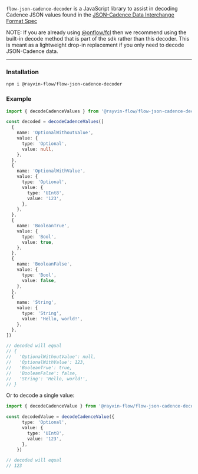 `flow-json-cadence-decoder` is a JavaScript library to assist in decoding Cadence JSON values found in the [JSON-Cadence Data Interchange Format Spec](https://docs.onflow.org/cadence/json-cadence-spec/)

NOTE: If you are already using [@onflow/fcl](https://github.com/onflow/fcl-js) then we recommend using the built-in decode method that is part of the sdk rather than this decoder. This is meant as a lightweight drop-in replacement if you only need to decode JSON-Cadence data.

---

### Installation

`npm i @rayvin-flow/flow-json-cadence-decoder`

### Example

```typescript
import { decodeCadenceValues } from '@rayvin-flow/flow-json-cadence-decoder'

const decoded = decodeCadenceValues([
  {
    name: 'OptionalWithoutValue',
    value: {
      type: 'Optional',
      value: null,
    },
  },
  {
    name: 'OptionalWithValue',
    value: {
      type: 'Optional',
      value: {
        type: 'UInt8',
        value: '123',
      },
    },
  },
  {
    name: 'BooleanTrue',
    value: {
      type: 'Bool',
      value: true,
    },
  },
  {
    name: 'BooleanFalse',
    value: {
      type: 'Bool',
      value: false,
    },
  },
  {
    name: 'String',
    value: {
      type: 'String',
      value: 'Hello, world!',
    },
  },
])

// decoded will equal
// {
//   'OptionalWithoutValue': null, 
//   'OptionalWithValue': 123,
//   'BooleanTrue': true,
//   'BooleanFalse': false,
//   'String': 'Hello, world!',
// }
```

Or to decode a single value:

```typescript
import { decodeCadenceValue } from '@rayvin-flow/flow-json-cadence-decoder'

const decodedValue = decodeCadenceValue({
      type: 'Optional',
      value: {
        type: 'UInt8',
        value: '123',
      },
    })

// decoded will equal
// 123
```
